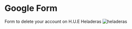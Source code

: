 # Google Form
 Form to delete your account on H.U.E Heladeras
![heladeras](https://github.com/GonzaloTuset/Google-Form/assets/110003160/bfb6d5df-edce-4066-a26d-b34f9f73ef7a)
